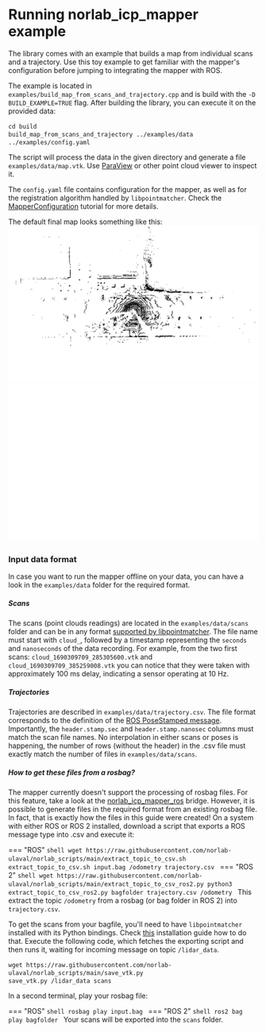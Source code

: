 # Running norlab_icp_mapper example

The library comes with an example that builds a map from individual scans and a trajectory.
Use this toy example to get familiar with the mapper's configuration before jumping to integrating the mapper with ROS.

The example is located in `examples/build_map_from_scans_and_trajectory.cpp` and is build with the `-D BUILD_EXAMPLE=TRUE` flag.
After building the library, you can execute it on the provided data:
```shell
cd build
build_map_from_scans_and_trajectory ../examples/data ../examples/config.yaml
```
The script will process the data in the given directory and generate a file `examples/data/map.vtk`.
Use [ParaView](https://www.paraview.org/) or other point cloud viewer to inspect it.

The `config.yaml` file contains configuration for the mapper, as well as for the registration algorithm handled by `libpointmatcher`.
Check the [MapperConfiguration](MapperConfiguration.md) tutorial for more details.

The default final map looks something like this:
![Final map light](images/example_map_light.png#only-light)
![Final map dark](images/example_map_dark.png#only-dark)
### Input data format
In case you want to run the mapper offline on your data, you can have a look in the `examples/data` folder for the required format.

##### Scans
The scans (point clouds readings) are located in the `examples/data/scans` folder and can be in any format [supported by libpointmatcher](https://libpointmatcher.readthedocs.io/en/latest/ImportExport/).
The file name must start with `cloud_`, followed by a timestamp representing the `seconds` and `nanoseconds` of the data recording.
For example, from the two first scans: `cloud_1690309709_285305600.vtk` and `cloud_1690309709_385259008.vtk` you can notice that they were taken with approximately 100 ms delay, indicating a sensor operating at 10 Hz.

##### Trajectories
Trajectories are described in `examples/data/trajectory.csv`.
The file format corresponds to the definition of the [ROS PoseStamped message](https://docs.ros2.org/latest/api/geometry_msgs/msg/PoseStamped.html).
Importantly, the `header.stamp.sec` and `header.stamp.nanosec` columns must match the scan file names.
No interpolation in either scans or poses is happening, the number of rows (without the header) in the .csv file must exactly match the number of files in `examples/data/scans`. 

##### How to get these files from a rosbag?
The mapper currently doesn't support the processing of rosbag files.
For this feature, take a look at the [norlab_icp_mapper_ros](https://github.com/norlab-ulaval/norlab_icp_mapper_ros) bridge.
However, it is possible to generate files in the required format from an existing rosbag file.
In fact, that is exactly how the files in this guide were created!
On a system with either ROS or ROS 2 installed, download a script that exports a ROS message type into .csv and execute it:

=== "ROS"
    ```shell
    wget https://raw.githubusercontent.com/norlab-ulaval/norlab_scripts/main/extract_topic_to_csv.sh
    extract_topic_to_csv.sh input.bag /odometry trajectory.csv
    ```
=== "ROS 2"
    ```shell
    wget https://raw.githubusercontent.com/norlab-ulaval/norlab_scripts/main/extract_topic_to_csv_ros2.py
    python3 extract_topic_to_csv_ros2.py bagfolder trajectory.csv /odometry
    ```
This extract the topic `/odometry` from a rosbag (or bag folder in ROS 2) into `trajectory.csv`.

To get the scans from your bagfile, you'll need to have `libpointmatcher` installed with its Python bindings.
Check [this](https://libpointmatcher.readthedocs.io/en/latest/CompilationPython/) installation guide how to do that.
Execute the following code, which fetches the exporting script and then runs it, waiting for incoming message on topic `/lidar_data`.
```shell
wget https://raw.githubusercontent.com/norlab-ulaval/norlab_scripts/main/save_vtk.py
save_vtk.py /lidar_data scans
```
In a second terminal, play your rosbag file:

=== "ROS"
    ```shell
    rosbag play input.bag
    ```
=== "ROS 2"
    ```shell
    ros2 bag play bagfolder
    ```
Your scans will be exported into the `scans` folder.